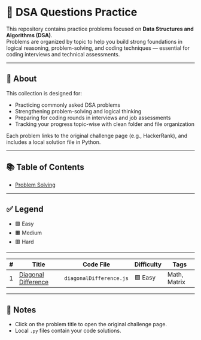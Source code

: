 # 🧠 DSA Questions Practice

This repository contains practice problems focused on **Data Structures and Algorithms (DSA)**.  
Problems are organized by topic to help you build strong foundations in logical reasoning, problem-solving, and coding techniques — essential for coding interviews and technical assessments.

---

## 📌 About

This collection is designed for:

- Practicing commonly asked DSA problems 
- Strengthening problem-solving and logical thinking
- Preparing for coding rounds in interviews and job assessments
- Tracking your progress topic-wise with clean folder and file organization

Each problem links to the original challenge page (e.g., HackerRank), and includes a local solution file in Python.

---

## 📚 Table of Contents

- [Problem Solving](#ProblemSolving)
<!-- Add more sections as needed -->

---

## ✅ Legend

- 🟩 Easy
- 🟧 Medium
- 🟥 Hard

---
| #   | Title                    | Code File              | Difficulty | Tags           |
|-----|--------------------------|------------------------|------------|----------------|
| 1   | [Diagonal Difference](https://www.hackerrank.com/challenges/diagonal-difference/problem)  | `diagonalDifference.js`      | 🟩 Easy     | Math, Matrix   |

---


## 📌 Notes

- Click on the problem title to open the original challenge page.
- Local `.py` files contain your code solutions.